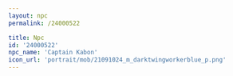 ```yaml
---
layout: npc
permalink: /24000522

title: Npc
id: '24000522'
npc_name: 'Captain Kabon'
icon_url: 'portrait/mob/21091024_m_darktwingworkerblue_p.png'
---
```

